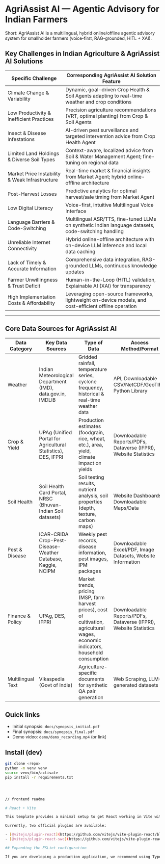 # AgriAssist AI — Agentic Advisory for Indian Farmers

Short: AgriAssist AI is a multilingual, hybrid online/offline agentic advisory system for smallholder farmers (voice-first, RAG-grounded, HITL + XAI).

## Key Challenges in Indian Agriculture & AgriAssist AI Solutions

| Specific Challenge | Corresponding AgriAssist AI Solution Feature |
|--------------------|----------------------------------------------|
| Climate Change & Variability | Dynamic, goal-driven Crop Health & Soil Agents adapting to real-time weather and crop conditions |
| Low Productivity & Inefficient Practices | Precision agriculture recommendations (VRT, optimal planting) from Crop & Soil Agents |
| Insect & Disease Infestations | AI-driven pest surveillance and targeted intervention advice from Crop Health Agent |
| Limited Land Holdings & Diverse Soil Types | Context-aware, localized advice from Soil & Water Management Agent; fine-tuning on regional data |
| Market Price Instability & Weak Infrastructure | Real-time market & financial insights from Market Agent; hybrid online-offline architecture |
| Post-Harvest Losses | Predictive analytics for optimal harvest/sale timing from Market Agent |
| Low Digital Literacy | Voice-first, intuitive Multilingual Voice Interface |
| Language Barriers & Code-Switching | Multilingual ASR/TTS, fine-tuned LLMs on synthetic Indian language datasets, code-switching handling |
| Unreliable Internet Connectivity | Hybrid online-offline architecture with on-device LLM inference and local data caching |
| Lack of Timely & Accurate Information | Comprehensive data integration, RAG-grounded LLMs, continuous knowledge updates |
| Farmer Unwillingness & Trust Deficit | Human-in-the-Loop (HITL) validation, Explainable AI (XAI) for transparency |
| High Implementation Costs & Affordability | Leveraging open-source frameworks, lightweight on-device models, and cost-efficient offline operation |

---

## Core Data Sources for AgriAssist AI

| Data Category | Key Data Sources | Type of Data | Access Method/Format |
|---------------|------------------|--------------|----------------------|
| Weather | Indian Meteorological Department (IMD), data.gov.in, IMDLIB | Gridded rainfall, temperature series, cyclone frequency, historical & real-time weather data | API, Downloadable CSV/NetCDF/GeoTIFF, Python Library |
| Crop & Yield | UPAg (Unified Portal for Agricultural Statistics), DES, IFPRI | Production estimates (foodgrain, rice, wheat, etc.), area, yield, climate impact on yields | Downloadable Reports/PDFs, Dataverse (IFPRI), Website Statistics |
| Soil Health | Soil Health Card Portal, NRSC (Bhuvan-Indian Soil datasets) | Soil testing results, nutrient analysis, soil properties (depth, texture, carbon maps) | Website Dashboards, Downloadable Maps/Data |
| Pest & Disease | ICAR-CRIDA Crop-Pest-Disease-Weather Database, Kaggle, NCIPM | Weekly pest records, disease information, pest images, IPM packages | Downloadable Excel/PDF, Image Datasets, Website Information |
| Finance & Policy | UPAg, DES, IFPRI | Market trends, pricing (MSP, farm harvest prices), cost of cultivation, agricultural wages, economic indicators, household consumption | Downloadable Reports/PDFs, Dataverse (IFPRI), Website Statistics |
| Multilingual Text | Vikaspedia (Govt of India) | Agriculture-specific documents for synthetic QA pair generation | Web Scraping, LLM-generated datasets |

## Quick links
- Initial synopsis: `docs/synopsis_initial.pdf`
- Final synopsis: `docs/synopsis_final.pdf`
- Demo video: `demo/demo_recording.mp4` (or link)

## Install (dev)
```bash
git clone <repo>
python -m venv venv
source venv/bin/activate
pip install -r requirements.txt




// frontend readme

# React + Vite

This template provides a minimal setup to get React working in Vite with HMR and some ESLint rules.

Currently, two official plugins are available:

- [@vitejs/plugin-react](https://github.com/vitejs/vite-plugin-react/blob/main/packages/plugin-react) uses [Babel](https://babeljs.io/) for Fast Refresh
- [@vitejs/plugin-react-swc](https://github.com/vitejs/vite-plugin-react/blob/main/packages/plugin-react-swc) uses [SWC](https://swc.rs/) for Fast Refresh

## Expanding the ESLint configuration

If you are developing a production application, we recommend using TypeScript with type-aware lint rules enabled. Check out the [TS template](https://github.com/vitejs/vite/tree/main/packages/create-vite/template-react-ts) for information on how to integrate TypeScript and [`typescript-eslint`](https://typescript-eslint.io) in your project.

